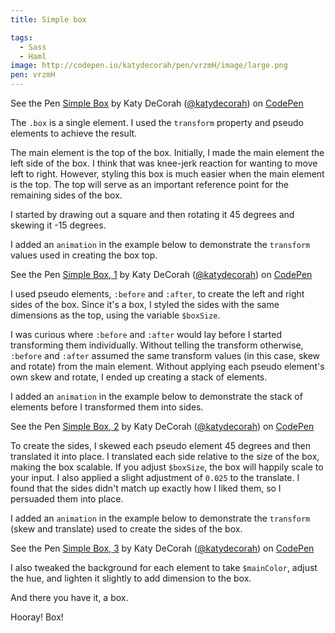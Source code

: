 ```yaml
---
title: Simple box

tags:
  - Sass
  - Haml
image: http://codepen.io/katydecorah/pen/vrzmH/image/large.png
pen: vrzmH
---
```


<p data-height="350" data-theme-id="97" data-slug-hash="vrzmH" data-user="katydecorah" data-default-tab="result" class='codepen'>See the Pen <a href='http://codepen.io/katydecorah/pen/vrzmH'>Simple Box</a> by Katy DeCorah (<a href='http://codepen.io/katydecorah'>@katydecorah</a>) on <a href='http://codepen.io'>CodePen</a></p>

The `.box` is a single element. I used the `transform` property and pseudo elements to achieve the result.

The main element is the top of the box. Initially, I made the main element the left side of the box. I think that was knee-jerk reaction for wanting to move left to right. However, styling this box is much easier when the main element is the top. The top will serve as an important reference point for the remaining sides of the box.

I started by drawing out a square and then rotating it 45 degrees and skewing it -15 degrees.

I added an `animation` in the example below to demonstrate the `transform` values used in creating the box top.

<p data-height="270" data-theme-id="97" data-slug-hash="8707388727c57ea3ff8ce3bc42af5f56" data-user="katydecorah" data-default-tab="result" class='codepen'>See the Pen <a href='http://codepen.io/katydecorah/pen/8707388727c57ea3ff8ce3bc42af5f56'>Simple Box, 1</a> by Katy DeCorah (<a href='http://codepen.io/katydecorah'>@katydecorah</a>) on <a href='http://codepen.io'>CodePen</a></p>

I used pseudo elements, `:before` and `:after`, to create the left and right sides of the box. Since it's a box, I styled the sides with the same dimensions as the top, using the variable `$boxSize`.

I was curious where `:before` and `:after` would lay before I started transforming them individually. Without telling the transform otherwise, `:before` and `:after` assumed the same transform values (in this case, skew and rotate) from the main element. Without applying each pseudo element's own skew and rotate, I ended up creating a stack of elements.

I added an `animation` in the example below to demonstrate the stack of elements before I transformed them into sides.

<p data-height="270" data-theme-id="97" data-slug-hash="1ef155d2126eb89a515ed9873dc1b722" data-user="katydecorah" data-default-tab="result" class='codepen'>See the Pen <a href='http://codepen.io/katydecorah/pen/1ef155d2126eb89a515ed9873dc1b722'>Simple Box, 2</a> by Katy DeCorah (<a href='http://codepen.io/katydecorah'>@katydecorah</a>) on <a href='http://codepen.io'>CodePen</a></p>

To create the sides, I skewed each pseudo element 45 degrees and then translated it into place. I translated each side relative to the size of the box, making the box scalable. If you adjust `$boxSize`, the box will happily scale to your input. I also applied a slight adjustment of `0.025` to the translate. I found that the sides didn't match up exactly how I liked them, so I persuaded them into place.

I added an `animation` in the example below to demonstrate the `transform` (skew and translate) used to create the sides of the box.

<p data-height="270" data-theme-id="97" data-slug-hash="c363cbddcd4e63bf4b3940b4f8b68fc8" data-user="katydecorah" data-default-tab="result" class='codepen'>See the Pen <a href='http://codepen.io/katydecorah/pen/c363cbddcd4e63bf4b3940b4f8b68fc8'>Simple Box, 3</a> by Katy DeCorah (<a href='http://codepen.io/katydecorah'>@katydecorah</a>) on <a href='http://codepen.io'>CodePen</a></p>

I also tweaked the background for each element to take `$mainColor`, adjust the hue, and lighten it slightly to add dimension to the box.

And there you have it, a box.

Hooray! Box!
